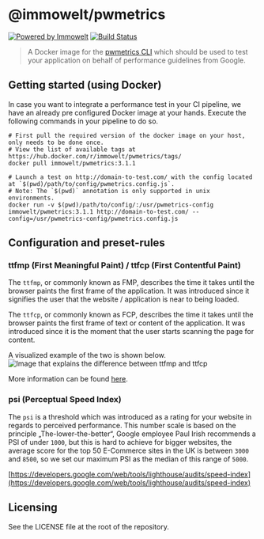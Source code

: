 # @immowelt/pwmetrics

[![Powered by Immowelt](https://img.shields.io/badge/powered%20by-immowelt-yellow.svg?colorB=ffb200)](https://stackshare.io/immowelt-group/)
[![Build Status](https://travis-ci.org/ImmoweltGroup/pwmetrics.svg?branch=master)](https://travis-ci.org/ImmoweltGroup/pwmetrics)

> A Docker image for the [pwmetrics CLI](https://github.com/paulirish/pwmetrics) which should be used to test your application on behalf of performance guidelines from Google.

## Getting started (using Docker)
In case you want to integrate a performance test in your CI pipeline, we have an already pre configured Docker image at your hands.
Execute the following commands in your pipeline to do so.

```shell
# First pull the required version of the docker image on your host, only needs to be done once.
# View the list of available tags at https://hub.docker.com/r/immowelt/pwmetrics/tags/
docker pull immowelt/pwmetrics:3.1.1

# Launch a test on http://domain-to-test.com/ with the config located at `$(pwd)/path/to/config/pwmetrics.config.js`.
# Note: The `$(pwd)` annotation is only supported in unix environments.
docker run -v $(pwd)/path/to/config/:/usr/pwmetrics-config immowelt/pwmetrics:3.1.1 http://domain-to-test.com/ --config=/usr/pwmetrics-config/pwmetrics.config.js
```

## Configuration and preset-rules

### ttfmp (First Meaningful Paint) / ttfcp (First Contentful Paint)
The `ttfmp`, or commonly known as FMP, describes the time it takes until the browser paints the first frame of the application.
It was introduced since it signifies the user that the website / application is near to being loaded.

The `ttfcp`, or commonly known as FCP, describes the time it takes until the browser paints the first frame of text or content of the application.
It was introduced since it is the moment that the user starts scanning the page for content.

A visualized example of the two is shown below.
![Image that explains the difference between ttfmp and ttfcp](https://user-images.githubusercontent.com/1557092/29769201-93fd399a-8be9-11e7-9cb2-db0199aa5002.png)

More information can be found [here](https://github.com/WICG/paint-timing#definition).

### psi (Perceptual Speed Index)
The `psi` is a threshold which was introduced as a rating for your website in regards to perceived performance.
This number scale is based on the principle „The-lower-the-better“, Google employee Paul Irish recommends a PSI of under `1000`, but this is hard to achieve for bigger websites, the average score for the top 50 E-Commerce sites in the UK is between `3000` and `8500`, so we set our maximum PSI as the median of this range of `5000`.

[https://developers.google.com/web/tools/lighthouse/audits/speed-index](https://developers.google.com/web/tools/lighthouse/audits/speed-index)

## Licensing
See the LICENSE file at the root of the repository.
